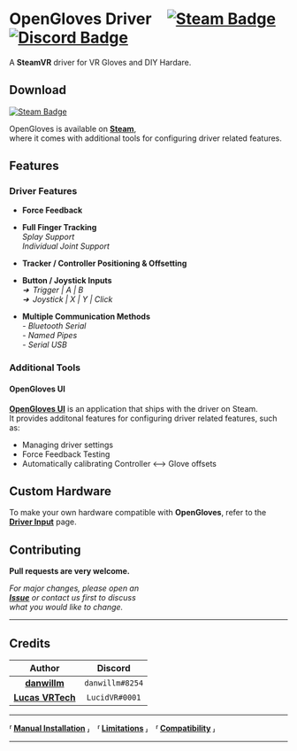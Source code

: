 # OpenGloves Driver [![Steam Badge]][Steam] [![Discord Badge]][Discord]

A **SteamVR** driver for VR Gloves and DIY Hardare.<br>

## Download
[![Steam Badge]][Steam]

OpenGloves is available on **[Steam]**,<br>
where it comes with additional tools for configuring driver related features.

## Features

### Driver Features

- **Force Feedback**

- **Full Finger Tracking** <br>
    *Splay Support* <br>
    *Individual Joint Support*

- **Tracker / Controller Positioning & Offsetting** <br>

- **Button / Joystick Inputs** <br>
    *➜ Trigger | A | B* <br>
    *➜ Joystick | X | Y | Click*

- **Multiple Communication Methods** <br>
    *- Bluetooth Serial* <br>
    *- Named Pipes* <br>
    *- Serial USB*

### Additional Tools

#### OpenGloves UI
**[OpenGloves UI]** is an application that ships with the driver on Steam. <br>
It provides additonal features for configuring driver related features, such as:<br>
- Managing driver settings
- Force Feedback Testing
- Automatically calibrating Controller ⟷ Glove offsets

## Custom Hardware

To make your own hardware compatible with **OpenGloves**, refer to the **[Driver Input]** page. <br>

## Contributing

**Pull requests are very welcome.**

*For major changes, please open an* <br>
***[Issue]*** *or contact us first to discuss* <br>
*what you would like to change.*

---

## Credits

| Author | Discord |
|:------:|:-------:|
| **[danwillm]** | `danwillm#8254` |
| **[Lucas VRTech]** | `LucidVR#0001` |

---

**⸢ [Manual Installation] ⸥ ⸢ [Limitations] ⸥ ⸢ [Compatibility] ⸥**

---


<!----------------------------------------------------------------------------->

[Steam Badge]: https://img.shields.io/badge/Steam-000000?style=for-the-badge&logo=steam&logoColor=white
[Discord Badge]: https://img.shields.io/badge/Discord-7289DA?style=for-the-badge&logo=discord&logoColor=white

[Discord]: https://discord.gg/lucidvr
[Steam]: https://store.steampowered.com/app/1574050/OpenGloves
[Steam Page]: https://store.steampowered.com/app/1574050/OpenGloves

[Manual Installation]: docs/Installation.md
[Limitations]: docs/Limitations.md
[Compatibility]: docs/Compatibility.md

[UI]: https://github.com/lucidVR/opengloves-ui
[OpenGloves UI]: https://github.com/lucidVR/opengloves-ui

[Driver Input]: https://github.com/LucidVR/opengloves-driver/wiki/Driver-Input

[Issue]: https://github.com/LucidVR/opengloves-driver/issues

[Danwillm]: https://github.com/danwillm
[Lucas VRTech]: https://github.com/lucas-vrtech
